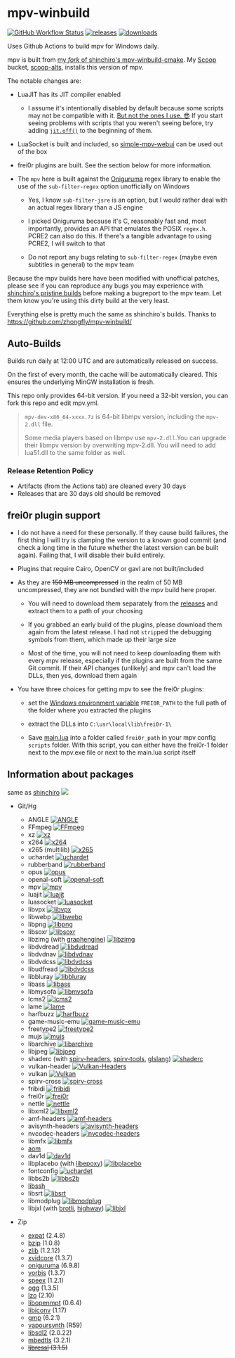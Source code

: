 # mpv-winbuild

[![GitHub Workflow Status](https://img.shields.io/github/workflow/status/qwerty12/mpv-winbuild/MPV)](https://github.com/qwerty12/mpv-winbuild/actions)
[![releases](https://img.shields.io/github/v/release/qwerty12/mpv-winbuild)](https://github.com/qwerty12/mpv-winbuild/releases/latest)
[![downloads](https://img.shields.io/github/downloads/qwerty12/mpv-winbuild/total)](https://github.com/qwerty12/mpv-winbuild/releases)

Uses Github Actions to build mpv for Windows daily.

mpv is built from [my *fork* of shinchiro's mpv-winbuild-cmake](https://github.com/qwerty12/mpv-winbuild-cmake/). My [Scoop](https://scoop.sh/) bucket, [scoop-alts](https://github.com/qwerty12/scoop-alts), installs this version of mpv.

The notable changes are:

* LuaJIT has its JIT compiler enabled

    * I assume it's intentionally disabled by default because some scripts may not be compatible with it. [But not the ones I use. 😎](https://github.com/qwerty12/mpv-config) If you start seeing problems with scripts that you weren't seeing before, try adding [`jit.off()`](https://luajit.org/ext_jit.html) to the beginning of them.

* LuaSocket is built and included, so [simple-mpv-webui](https://github.com/open-dynaMIX/simple-mpv-webui) can be used out of the box

* frei0r plugins are built. See the section below for more information.

* The `mpv` here is built against the [Oniguruma](https://github.com/kkos/oniguruma) regex library to enable the use of the `sub-filter-regex` option unofficially on Windows

    * Yes, I know `sub-filter-jsre` is an option, but I would rather deal with an actual regex library than a JS engine

    * I picked Oniguruma because it's C, reasonably fast and, most importantly, provides an API that emulates the POSIX `regex.h`. PCRE2 can also do this. If there's a tangible advantage to using PCRE2, I will switch to that

    * Do not report any bugs relating to `sub-filter-regex` (maybe even subtitles in general) to the mpv team

Because the mpv builds here have been modified with unofficial patches, please see if you can reproduce any bugs you may experience with [shinchiro's pristine builds](https://github.com/shinchiro/mpv-winbuild-cmake/releases) before making a bugreport to the mpv team. Let them know you're using this dirty build at the very least.

Everything else is pretty much the same as shinchiro's builds. Thanks to https://github.com/zhongfly/mpv-winbuild/

## Auto-Builds

Builds run daily at 12:00 UTC and are automatically released on success.

On the first of every month, the cache will be automatically cleared. This ensures the underlying MinGW installation is fresh.

This repo only provides 64-bit version. If you need a 32-bit version, you can fork this repo and edit mpv.yml.

> `mpv-dev-x86_64-xxxx.7z` is 64-bit libmpv version, including the `mpv-2.dll` file.
> 
> Some media players based on libmpv use `mpv-2.dll`.You can upgrade their libmpv version by overwriting mpv-2.dll. You will need to add lua51.dll to the same folder as well.

### Release Retention Policy

-   Artifacts (from the Actions tab) are cleaned every 30 days
-   Releases that are 30 days old should be removed

## frei0r plugin support

* I do not have a need for these personally. If they cause build failures, the first thing I will try is clamping the version to a known good commit (and check a long time in the future whether the latest version can be built again). Failing that, I will disable their build entirely.

* Plugins that require Cairo, OpenCV or gavl are not built/included

* As they are ~~150 MB uncompressed~~ in the realm of 50 MB uncompressed, they are not bundled with the mpv build here proper.

    * You will need to download them separately from the [releases](https://github.com/qwerty12/mpv-winbuild/releases/latest) and extract them to a path of your choosing

    * If you grabbed an early build of the plugins, please download them again from the latest release. I had not `strip`ped the debugging symbols from them, which made up their large size

     * Most of the time, you will not need to keep downloading them with every mpv release, especially if the plugins are built from the same Git commit. If their API changes (unlikely) and mpv can't load the DLLs, then yes, download them again

* You have three choices for getting mpv to see the frei0r plugins:

    * set the [Windows environment variable](https://www.computerhope.com/issues/ch000549.htm) `FREI0R_PATH` to the full path of the folder where you extracted the plugins

    * extract the DLLs into `C:\usr\local\lib\frei0r-1\`

    * Save [main.lua](https://raw.githubusercontent.com/qwerty12/mpv-winbuild/main/scripts/frei0r_path/main.lua) into a folder called `frei0r_path` in your mpv config `scripts` folder. With this script, you can either have the frei0r-1 folder next to the mpv.exe file or next to the main.lua script itself

## Information about packages

same as [shinchiro](https://github.com/shinchiro/mpv-winbuild-cmake/blob/master/README.md#information-about-packages) [![](https://flat.badgen.net/github/last-commit/shinchiro/mpv-winbuild-cmake?cache=1800)](https://github.com/shinchiro/mpv-winbuild-cmake)

-   Git/Hg
    -   ANGLE [![ANGLE](https://flat.badgen.net/gitlab/last-commit/shinchiro/angle?scale=0.8&cache=1800)](https://gitlab.com/shinchiro/angle)
    -   FFmpeg [![FFmpeg](https://flat.badgen.net/github/last-commit/FFmpeg/FFmpeg?scale=0.8&cache=1800)](https://github.com/FFmpeg/FFmpeg)
    -   xz [![xz](https://flat.badgen.net/gitlab/last-commit/shinchiro/xz?scale=0.8&cache=1800)](https://gitlab.com/shinchiro/xz)
    -   x264 [![x264](https://flat.badgen.net/https/gitlab-latest-commit-rphv1x3zj2pi.runkit.sh/code.videolan.org/videolan/x264?scale=0.8&cache=1800)](https://code.videolan.org/videolan/x264)
    -   x265 (multilib) [![x265](https://flat.badgen.net/https/bitbucket-ft1l4pi7n5hp.runkit.sh/multicoreware/x265_git?scale=0.8&cache=1800)](https://bitbucket.org/multicoreware/x265_git)
    -   uchardet [![uchardet](https://flat.badgen.net/github/last-commit/freedesktop/uchardet?scale=0.8&cache=1800)](https://github.com/freedesktop/uchardet)
    -   rubberband [![rubberband](https://flat.badgen.net/github/last-commit/breakfastquay/rubberband/default?scale=0.8&cache=1800)](https://github.com/breakfastquay/rubberband)
    -   opus [![opus](https://flat.badgen.net/github/last-commit/xiph/opus?scale=0.8&cache=1800)](https://github.com/xiph/opus)
    -   openal-soft [![openal-soft](https://flat.badgen.net/github/last-commit/kcat/openal-soft?scale=0.8&cache=1800)](https://github.com/kcat/openal-soft)
    -   mpv [![mpv](https://flat.badgen.net/github/last-commit/mpv-player/mpv?scale=0.8&cache=1800)](https://github.com/mpv-player/mpv)
    -   luajit [![luajit](https://flat.badgen.net/github/last-commit/openresty/luajit2/v2.1-agentzh?scale=0.8&cache=1800)](https://github.com/openresty/luajit2)
    -   luasocket [![luasocket](https://flat.badgen.net/github/last-commit/lunarmodules/luasocket?scale=0.8&cache=1800)](https://github.com/lunarmodules/luasocket)
    -   libvpx [![libvpx](https://flat.badgen.net/github/last-commit/webmproject/libvpx?scale=0.8&cache=1800)](https://chromium.googlesource.com/webm/libvpx)
    -   libwebp [![libwebp](https://flat.badgen.net/github/last-commit/webmproject/libwebp?scale=0.8&cache=1800)](https://chromium.googlesource.com/webm/libwebp)
    -   libpng [![libpng](https://flat.badgen.net/github/last-commit/glennrp/libpng?scale=0.8&cache=1800)](https://github.com/glennrp/libpng)
    -   libsoxr [![libsoxr](https://flat.badgen.net/gitlab/last-commit/shinchiro/soxr?scale=0.8&cache=1800)](https://gitlab.com/shinchiro/soxr)
    -   libzimg (with [graphengine](https://github.com/sekrit-twc/graphengine)) [![libzimg](https://flat.badgen.net/github/last-commit/sekrit-twc/zimg?scale=0.8&cache=1800)](https://github.com/sekrit-twc/zimg)
    -   libdvdread [![libdvdread](https://flat.badgen.net/https/gitlab-latest-commit-rphv1x3zj2pi.runkit.sh/code.videolan.org/videolan/libdvdread?scale=0.8&cache=1800)](https://code.videolan.org/videolan/libdvdread)
    -   libdvdnav [![libdvdnav](https://flat.badgen.net/https/gitlab-latest-commit-rphv1x3zj2pi.runkit.sh/code.videolan.org/videolan/libdvdnav?scale=0.8&cache=1800)](https://code.videolan.org/videolan/libdvdnav)
    -   libdvdcss [![libdvdcss](https://flat.badgen.net/https/gitlab-latest-commit-rphv1x3zj2pi.runkit.sh/code.videolan.org/videolan/libdvdcss?scale=0.8&cache=1800)](https://code.videolan.org/videolan/libdvdcss)
    -   libudfread [![libdvdcss](https://flat.badgen.net/https/gitlab-latest-commit-rphv1x3zj2pi.runkit.sh/code.videolan.org/videolan/libudfread?scale=0.8&cache=1800)](https://code.videolan.org/videolan/libudfread)
    -   libbluray [![libbluray](https://flat.badgen.net/https/gitlab-latest-commit-rphv1x3zj2pi.runkit.sh/code.videolan.org/videolan/libbluray?scale=0.8&cache=1800)](https://code.videolan.org/videolan/libbluray)
    -   libass [![libass](https://flat.badgen.net/github/last-commit/libass/libass?scale=0.8&cache=1800)](https://github.com/libass/libass)
    -   libmysofa [![libmysofa](https://flat.badgen.net/github/last-commit/hoene/libmysofa?scale=0.8&cache=1800)](https://github.com/hoene/libmysofa)
    -   lcms2 [![lcms2](https://flat.badgen.net/github/last-commit/mm2/Little-CMS?scale=0.8&cache=1800)](https://github.com/mm2/Little-CMS)
    -   lame [![lame](https://flat.badgen.net/gitlab/last-commit/shinchiro//lame?scale=0.8&cache=1800)](https://gitlab.com/shinchiro/lame)
    -   harfbuzz [![harfbuzz](https://flat.badgen.net/github/last-commit/harfbuzz/harfbuzz/main?scale=0.8&cache=1800)](https://github.com/harfbuzz/harfbuzz)
    -   game-music-emu [![game-music-emu](https://flat.badgen.net/https/bitbucket-ft1l4pi7n5hp.runkit.sh/mpyne/game-music-emu?scale=0.8&cache=1800)](https://bitbucket.org/mpyne/game-music-emu)
    -   freetype2 [![freetype2](https://flat.badgen.net/gitlab/last-commit/shinchiro/freetype2?scale=0.8&cache=1800)](https://gitlab.com/shinchiro/freetype2)
    -   mujs [![mujs](https://flat.badgen.net/github/last-commit/ccxvii/mujs?scale=0.8&cache=1800)](https://github.com/ccxvii/mujs)
    -   libarchive [![libarchive](https://flat.badgen.net/github/last-commit/libarchive/libarchive?scale=0.8&cache=1800)](https://github.com/libarchive/libarchive)
    -   libjpeg [![libjpeg](https://flat.badgen.net/github/last-commit/libjpeg-turbo/libjpeg-turbo/main?scale=0.8&cache=1800)](https://github.com/libjpeg-turbo/libjpeg-turbo)
    -   shaderc (with [spirv-headers](https://github.com/KhronosGroup/SPIRV-Headers), [spirv-tools](https://github.com/KhronosGroup/SPIRV-Tools), [glslang](https://github.com/KhronosGroup/glslang)) [![shaderc](https://flat.badgen.net/github/last-commit/google/shaderc/main?scale=0.8&cache=1800)](https://github.com/google/shaderc)
    -   vulkan-header [![Vulkan-Headers](https://flat.badgen.net/github/last-commit/KhronosGroup/Vulkan-Headers/main?scale=0.8&cache=1800)](https://github.com/KhronosGroup/Vulkan-Headers)
    -   vulkan [![Vulkan](https://flat.badgen.net/github/last-commit/KhronosGroup/Vulkan-Loader?scale=0.8&cache=1800)](https://github.com/KhronosGroup/Vulkan-Loader) 
    -   spirv-cross [![spirv-cross](https://flat.badgen.net/github/last-commit/KhronosGroup/SPIRV-Cross?scale=0.8&cache=1800)](https://github.com/KhronosGroup/SPIRV-Cross)
    -   fribidi [![fribidi](https://flat.badgen.net/github/last-commit/fribidi/fribidi?scale=0.8&cache=1800)](https://github.com/fribidi/fribidi)
    -   frei0r [![frei0r](https://flat.badgen.net/github/last-commit/dyne/frei0r?scale=0.8&cache=1800)](https://github.com/dyne/frei0r)
    -   nettle [![nettle](https://flat.badgen.net/gitlab/last-commit/shinchiro/nettle?scale=0.8&cache=1800)](https://gitlab.com/shinchiro/nettle)
    -   libxml2 [![libxml2](https://flat.badgen.net/https/gitlab-latest-commit-rphv1x3zj2pi.runkit.sh/gitlab.gnome.org/GNOME/libxml2?scale=0.8&cache=1800)](https://gitlab.gnome.org/GNOME/libxml2)
    -   amf-headers [![amf-headers](https://flat.badgen.net/github/last-commit/GPUOpen-LibrariesAndSDKs/AMF?scale=0.8&cache=1800)](https://github.com/GPUOpen-LibrariesAndSDKs/AMF/tree/master/amf/public/include)
    -   avisynth-headers [![avisynth-headers](https://flat.badgen.net/github/last-commit/AviSynth/AviSynthPlus?scale=0.8&cache=1800)](https://github.com/AviSynth/AviSynthPlus)
    -   nvcodec-headers [![nvcodec-headers](https://flat.badgen.net/github/last-commit/FFmpeg/nv-codec-headers?scale=0.8&cache=1800)](https://git.videolan.org/?p=ffmpeg/nv-codec-headers.git)
    -   libmfx [![libmfx](https://flat.badgen.net/github/last-commit/lu-zero/mfx_dispatch?scale=0.8&cache=1800)](https://github.com/lu-zero/mfx_dispatch)
    -   [aom](https://aomedia.googlesource.com/aom/)
    -   dav1d [![dav1d](https://flat.badgen.net/https/gitlab-latest-commit-rphv1x3zj2pi.runkit.sh/code.videolan.org/videolan/dav1d?scale=0.8&cache=1800)](https://code.videolan.org/videolan/dav1d/)
    -   libplacebo (with [libepoxy](https://github.com/anholt/libepoxy)) [![libplacebo](https://flat.badgen.net/github/last-commit/haasn/libplacebo?scale=0.8&cache=1800)](https://github.com/haasn/libplacebo)
    -   fontconfig [![uchardet](https://flat.badgen.net/github/last-commit/freedesktop/fontconfig?scale=0.8&cache=1800)](https://github.com/freedesktop/fontconfig)
    -   libbs2b [![libbs2b](https://flat.badgen.net/github/last-commit/alexmarsev/libbs2b?scale=0.8&cache=1800)](https://github.com/alexmarsev/libbs2b)
    -   [libssh](https://git.libssh.org/projects/libssh.git)
    -   libsrt [![libsrt](https://flat.badgen.net/github/last-commit/Haivision/srt?scale=0.8&cache=1800)](https://github.com/Haivision/srt)
    -   libmodplug [![libmodplug](https://flat.badgen.net/github/last-commit/Konstanty/libmodplug?scale=0.8&cache=1800)](https://github.com/Konstanty/libmodplug)
    -   libjxl (with [brotli](https://github.com/google/brotli), [highway](https://github.com/google/highway)) [![libjxl](https://flat.badgen.net/github/last-commit/libjxl/libjxl/main?scale=0.8&cache=1800)](https://github.com/libjxl/libjxl)

-   Zip
    -   [expat](https://github.com/libexpat/libexpat) (2.4.8)
    -   [bzip](https://sourceware.org/pub/bzip2/) (1.0.8)
    -   [zlib](https://github.com/madler/zlib/) (1.2.12)
    -   [xvidcore](https://labs.xvid.com/source/) (1.3.7)
    -   [oniguruma](https://github.com/kkos/oniguruma) (6.9.8)
    -   [vorbis](https://xiph.org/downloads/) (1.3.7)
    -   [speex](https://ftp.osuosl.org/pub/xiph/releases/speex/) (1.2.1)
    -   [ogg](https://ftp.osuosl.org/pub/xiph/releases/ogg/) (1.3.5)
    -   [lzo](https://fossies.org/linux/misc/) (2.10)
    -   [libopenmpt](https://lib.openmpt.org/libopenmpt/download/) (0.6.4)
    -   [libiconv](https://ftp.gnu.org/pub/gnu/libiconv/) (1.17)
    -   [gmp](https://gmplib.org/download/gmp/) (6.2.1)
    -   [vapoursynth](https://github.com/vapoursynth/vapoursynth) (R59)
    -   [libsdl2](https://www.libsdl.org/release/) (2.0.22)
    -   [mbedtls](https://github.com/Mbed-TLS/mbedtls) (3.2.1)
    -   ~~[libressl](https://cdn.openbsd.org/pub/OpenBSD/LibreSSL/) (3.1.5)~~
